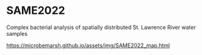 # SAME2022
Complex bacterial analysis of spatially distributed St. Lawrence River water samples

https://microbemarsh.github.io/assets/img/SAME2022_map.html 
